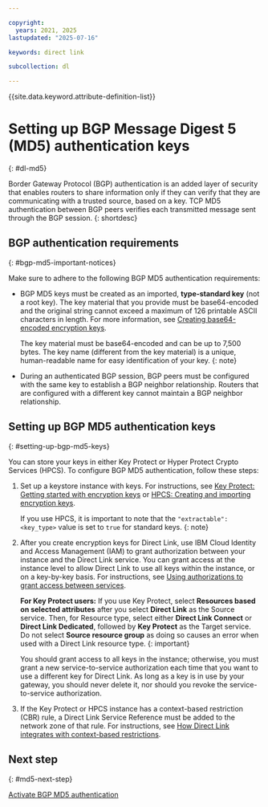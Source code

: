 ```yaml
---

copyright:
  years: 2021, 2025
lastupdated: "2025-07-16"

keywords: direct link

subcollection: dl

---
```


{{site.data.keyword.attribute-definition-list}}

# Setting up BGP Message Digest 5 (MD5) authentication keys
{: #dl-md5}

Border Gateway Protocol (BGP) authentication is an added layer of security that enables routers to share information only if they can verify that they are communicating with a trusted source, based on a key. TCP MD5 authentication between BGP peers verifies each transmitted message sent through the BGP session.
{: shortdesc}

## BGP authentication requirements
{: #bgp-md5-important-notices}

Make sure to adhere to the following BGP MD5 authentication requirements:

 * BGP MD5 keys must be created as an imported, **type-standard key** (not a root key). The key material that you provide must be base64-encoded and the original string cannot exceed a maximum of 126 printable ASCII characters in length. For more information, see [Creating base64-encoded encryption keys](/docs/dl?topic=dl-create-encryption-keys).

   The key material must be base64-encoded and can be up to 7,500 bytes. The key name (different from the key material) is a unique, human-readable name for easy identification of your key.
   {: note}

 * During an authenticated BGP session, BGP peers must be configured with the same key to establish a BGP neighbor relationship. Routers that are configured with a different key cannot maintain a BGP neighbor relationship.

## Setting up BGP MD5 authentication keys
{: #setting-up-bgp-md5-keys}

You can store your keys in either Key Protect or Hyper Protect Crypto Services (HPCS). To configure BGP MD5 authentication, follow these steps:

1. Set up a keystore instance with keys. For instructions, see [Key Protect: Getting started with encryption keys](/docs/key-protect?topic=key-protect-getting-started-tutorial) or [HPCS: Creating and importing encryption keys](/docs/hs-crypto?topic=hs-crypto-tutorial-import-keys).

   If you use HPCS, it is important to note that the `"extractable": <key_type>` value is set to `true` for standard keys.
   {: note}

1. After you create encryption keys for Direct Link, use IBM Cloud Identity and Access Management (IAM) to grant authorization between your instance and the Direct Link service. You can grant access at the instance level to allow Direct Link to use all keys within the instance, or on a key-by-key basis. For instructions, see [Using authorizations to grant access between services](/docs/account?topic=account-serviceauth).

   **For Key Protect users:** If you use Key Protect, select **Resources based on selected attributes** after you select **Direct Link** as the Source service. Then, for Resource type, select either **Direct Link Connect** or **Direct Link Dedicated**, followed by **Key Protect** as the Target service. Do not select **Source resource group** as doing so causes an error when used with a Direct Link resource type.
   {: important}

   You should grant access to all keys in the instance; otherwise, you must grant a new service-to-service authorization each time that you want to use a different key for Direct Link. As long as a key is in use by your gateway, you should never delete it, nor should you revoke the service-to-service authorization.

1. If the Key Protect or HPCS instance has a context-based restriction (CBR) rule, a Direct Link Service Reference must be added to the network zone of that rule. For instructions, see [How Direct Link integrates with context-based restrictions](/docs/dl?topic=dl-cbr&interface=cli#cbr-overview). 

## Next step
{: #md5-next-step}

[Activate BGP MD5 authentication](/docs/dl?topic=dl-enable-disable-md5#dl-enable-md5)
